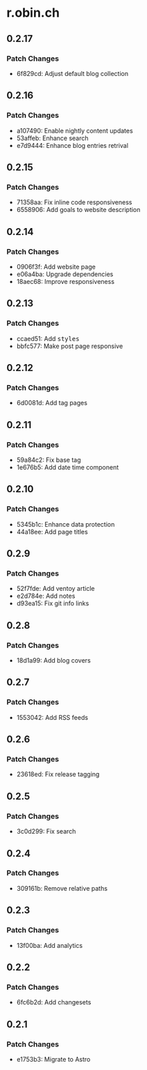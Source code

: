 # r.obin.ch

## 0.2.17

### Patch Changes

- 6f829cd: Adjust default blog collection

## 0.2.16

### Patch Changes

- a107490: Enable nightly content updates
- 53affeb: Enhance search
- e7d9444: Enhance blog entries retrival

## 0.2.15

### Patch Changes

- 71358aa: Fix inline code responsiveness
- 6558906: Add goals to website description

## 0.2.14

### Patch Changes

- 0906f3f: Add website page
- e06a4ba: Upgrade dependencies
- 18aec68: Improve responsiveness

## 0.2.13

### Patch Changes

- ccaed51: Add <kbd> styles
- bbfc577: Make post page responsive

## 0.2.12

### Patch Changes

- 6d0081d: Add tag pages

## 0.2.11

### Patch Changes

- 59a84c2: Fix base tag
- 1e676b5: Add date time component

## 0.2.10

### Patch Changes

- 5345b1c: Enhance data protection
- 44a18ee: Add page titles

## 0.2.9

### Patch Changes

- 52f7fde: Add ventoy article
- e2d784e: Add notes
- d93ea15: Fix git info links

## 0.2.8

### Patch Changes

- 18d1a99: Add blog covers

## 0.2.7

### Patch Changes

- 1553042: Add RSS feeds

## 0.2.6

### Patch Changes

- 23618ed: Fix release tagging

## 0.2.5

### Patch Changes

- 3c0d299: Fix search

## 0.2.4

### Patch Changes

- 309161b: Remove relative paths

## 0.2.3

### Patch Changes

- 13f00ba: Add analytics

## 0.2.2

### Patch Changes

- 6fc6b2d: Add changesets

## 0.2.1

### Patch Changes

- e1753b3: Migrate to Astro
